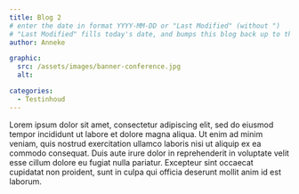 ```yaml
---
title: Blog 2
# enter the date in format YYYY-MM-DD or "Last Modified" (without ")
# "Last Modified" fills today's date, and bumps this blog back up to the top
author: Anneke

graphic:
  src: /assets/images/banner-conference.jpg
  alt:

categories:
  - Testinhoud
---
```


Lorem ipsum dolor sit amet, consectetur adipiscing elit, sed do eiusmod tempor incididunt ut labore et dolore magna aliqua. Ut enim ad minim veniam, quis nostrud exercitation ullamco laboris nisi ut aliquip ex ea commodo consequat. Duis aute irure dolor in reprehenderit in voluptate velit esse cillum dolore eu fugiat nulla pariatur. Excepteur sint occaecat cupidatat non proident, sunt in culpa qui officia deserunt mollit anim id est laborum.
